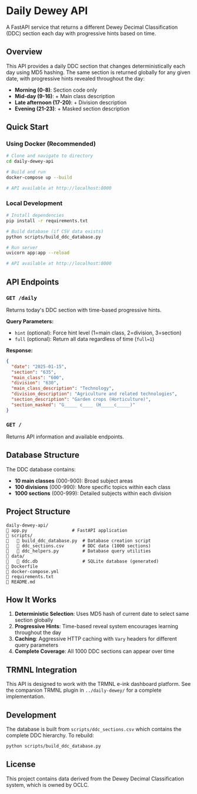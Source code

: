 # Daily Dewey API

A FastAPI service that returns a different Dewey Decimal Classification (DDC) section each day with progressive hints based on time.

## Overview

This API provides a daily DDC section that changes deterministically each day using MD5 hashing. The same section is returned globally for any given date, with progressive hints revealed throughout the day:

- **Morning (0-8)**: Section code only
- **Mid-day (9-16)**: + Main class description  
- **Late afternoon (17-20)**: + Division description
- **Evening (21-23)**: + Masked section description

## Quick Start

### Using Docker (Recommended)

```bash
# Clone and navigate to directory
cd daily-dewey-api

# Build and run
docker-compose up --build

# API available at http://localhost:8000
```

### Local Development

```bash
# Install dependencies
pip install -r requirements.txt

# Build database (if CSV data exists)
python scripts/build_ddc_database.py

# Run server
uvicorn app:app --reload

# API available at http://localhost:8000
```

## API Endpoints

### `GET /daily`

Returns today's DDC section with time-based progressive hints.

**Query Parameters:**
- `hint` (optional): Force hint level (1=main class, 2=division, 3=section)
- `full` (optional): Return all data regardless of time (`full=1`)

**Response:**
```json
{
  "date": "2025-01-15",
  "section": "635",
  "main_class": "600",
  "division": "630", 
  "main_class_description": "Technology",
  "division_description": "Agriculture and related technologies",
  "section_description": "Garden crops (Horticulture)",
  "section_masked": "G_____ c____ (H_____c_____)"
}
```

### `GET /`

Returns API information and available endpoints.

## Database Structure

The DDC database contains:
- **10 main classes** (000-900): Broad subject areas
- **100 divisions** (000-990): More specific topics within each class  
- **1000 sections** (000-999): Detailed subjects within each division

## Project Structure

```
daily-dewey-api/
   app.py                 # FastAPI application
   scripts/
      build_ddc_database.py  # Database creation script
      ddc_sections.csv       # DDC data (1000 sections)
      ddc_helpers.py         # Database query utilities
   data/
      ddc.db                 # SQLite database (generated)
   Dockerfile
   docker-compose.yml
   requirements.txt
   README.md
```

## How It Works

1. **Deterministic Selection**: Uses MD5 hash of current date to select same section globally
2. **Progressive Hints**: Time-based reveal system encourages learning throughout the day
3. **Caching**: Aggressive HTTP caching with `Vary` headers for different query parameters
4. **Complete Coverage**: All 1000 DDC sections can appear over time

## TRMNL Integration

This API is designed to work with the TRMNL e-ink dashboard platform. See the companion TRMNL plugin in `../daily-dewey/` for a complete implementation.

## Development

The database is built from `scripts/ddc_sections.csv` which contains the complete DDC hierarchy. To rebuild:

```bash
python scripts/build_ddc_database.py
```

## License

This project contains data derived from the Dewey Decimal Classification system, which is owned by OCLC.